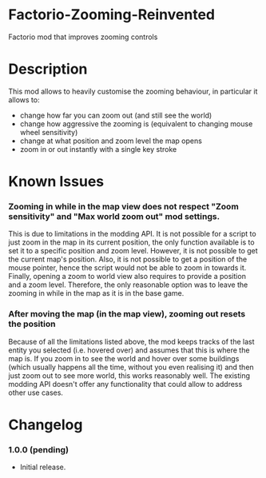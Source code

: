 # Factorio-Zooming-Reinvented
Factorio mod that improves zooming controls


# Description

This mod allows to heavily customise the zooming behaviour, in particular it allows to:

* change how far you can zoom out (and still see the world)
* change how aggressive the zooming is (equivalent to changing mouse wheel sensitivity)
* change at what position and zoom level the map opens
* zoom in or out instantly with a single key stroke


# Known Issues

### Zooming in while in the map view does not respect "Zoom sensitivity" and "Max world zoom out" mod settings.

This is due to limitations in the modding API. It is not possible for a script to just zoom in the map in its current position, the only function available is to set it to a specific position and zoom level. However, it is not possible to get the current map's position. Also, it is not possible to get a position of the mouse pointer, hence the script would not be able to zoom in towards it. Finally, opening a zoom to world view also requires to provide a position and a zoom level. Therefore, the only reasonable option was to leave the zooming in while in the map as it is in the base game.

### After moving the map (in the map view), zooming out resets the position

Because of all the limitations listed above, the mod keeps tracks of the last entity you selected (i.e. hovered over) and assumes that this is where the map is. If you zoom in to see the world and hover over some buildings (which usually happens all the time, without you even realising it) and then just zoom out to see more world, this works reasonably well. The existing modding API doesn't offer any functionality that could allow to address other use cases.


# Changelog

### 1.0.0 (pending)
* Initial release.
